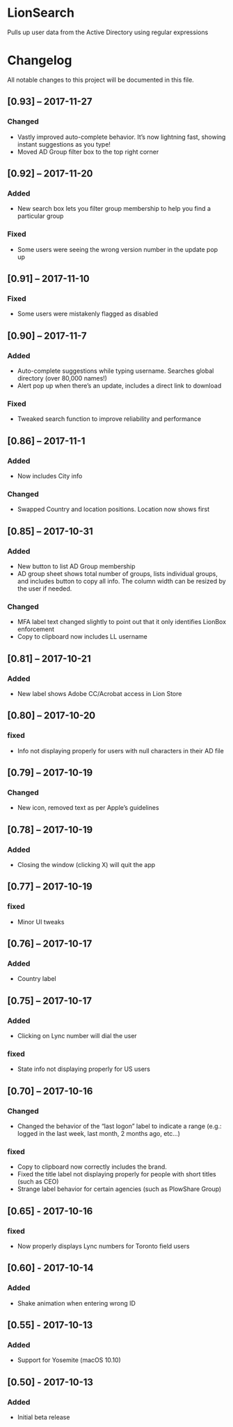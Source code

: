 # LionSearch
Pulls up user data from the Active Directory using regular expressions


# Changelog
All notable changes to this project will be documented in this file.

## [0.93] – 2017-11-27
### Changed
- Vastly improved auto-complete behavior. It’s now lightning fast, showing instant suggestions as you type!
- Moved AD Group filter box to the top right corner

## [0.92] – 2017-11-20
### Added
- New search box lets you filter group membership to help you find a particular group

### Fixed
- Some users were seeing the wrong version number in the update pop up

## [0.91] – 2017-11-10
### Fixed
- Some users were mistakenly flagged as disabled

## [0.90] – 2017-11-7
### Added
- Auto-complete suggestions while typing username. Searches global directory (over 80,000 names!)
- Alert pop up when there’s an update, includes a direct link to download

### Fixed
- Tweaked search function to improve reliability and performance

## [0.86] – 2017-11-1
### Added
- Now includes City info

### Changed
- Swapped Country and location positions. Location now shows first

## [0.85] – 2017-10-31
### Added
- New button to list AD Group membership
- AD group sheet shows total number of groups, lists individual groups, and includes button to copy all info. The column width can be resized by the user if needed.

### Changed
- MFA label text changed slightly to point out that it only identifies LionBox enforcement
- Copy to clipboard now includes LL username

## [0.81] – 2017-10-21
### Added
- New label shows Adobe CC/Acrobat access in Lion Store

## [0.80] – 2017-10-20
### fixed
- Info not displaying properly for users with null characters in their AD file

## [0.79] – 2017-10-19
### Changed
- New icon, removed text as per Apple’s guidelines

## [0.78] – 2017-10-19
### Added
- Closing the window (clicking X) will quit the app

## [0.77] – 2017-10-19
### fixed
- Minor UI tweaks

## [0.76] – 2017-10-17
### Added
- Country label

## [0.75] – 2017-10-17
### Added
- Clicking on Lync number will dial the user

### fixed
- State info not displaying properly for US users

## [0.70] – 2017-10-16

### Changed
- Changed the behavior of the “last logon” label to indicate a range (e.g.: logged in the last week, last month, 2 months ago, etc...)

### fixed
- Copy to clipboard now correctly includes the brand.
- Fixed the title label not displaying properly for people with short titles (such as CEO) 
- Strange label behavior for certain agencies (such as PlowShare Group)

## [0.65] - 2017-10-16
### fixed
- Now properly displays Lync numbers for Toronto field users

## [0.60] - 2017-10-14
### Added
- Shake animation when entering wrong ID

## [0.55] - 2017-10-13
### Added
- Support for Yosemite (macOS 10.10)

## [0.50] - 2017-10-13
### Added
- Initial beta release



